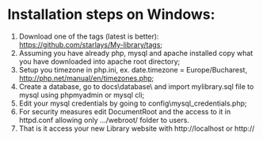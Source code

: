 Installation steps on Windows:
========

1. Download one of the tags (latest is better): https://github.com/starlays/My-library/tags;
2. Assuming you have already php, mysql and apache installed copy what you have downloaded into apache root directory;
3. Setup you timezone in php.ini, ex. date.timezone = Europe/Bucharest, http://php.net/manual/en/timezones.php;
4. Create a database, go to docs\database\ and import mylibrary.sql file to mysql using phpmyadmin or mysql cli;
5. Edit your mysql credentials by going to config\mysql_credentials.php;
6. For security measures edit DocumentRoot and the access to it in httpd.conf allowing only .../webroot/ folder to users.
7. That is it access your new Library website with http://localhost or http://<your-ip>